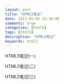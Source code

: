 ```yaml
---
layout: post
title: "HTML5笔记"
date: 2011-05-05 23:30:00 
comments: true
categories: [html5]
tags: [html5]
description: "HTML5笔记"
keywords: html5
---
```



 
  
   HTML5笔记(一)
  
 
 
  
   HTML5笔记(二)
  
 
 
  
   HTML5笔记(三)
  
 


